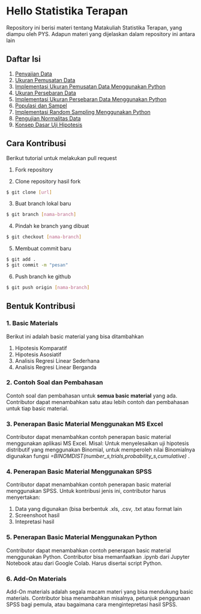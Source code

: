# Hello Statistika Terapan

Repository ini berisi materi tentang Matakuliah Statistika Terapan, yang diampu oleh PYS. Adapun materi yang dijelaskan dalam repository ini antara lain

## Daftar Isi

1. [Penyajian Data](Penyajian_Data.ipynb)
2. [Ukuran Pemusatan Data](Ukuran_Pemusatan_Data.ipynb)
3. [Implementasi Ukuran Pemusatan Data Menggunakan Python](Implementasi_Ukuran_Pemusatan_Data_Menggunakan_Python.ipynb)
4. [Ukuran Persebaran Data]()
5. [Implementasi Ukuran Persebaran Data Menggunakan Python](Implementasi_Ukuran_Persebaran_Data_Menggunakan_Python.ipynb)
6. [Populasi dan Sampel](Populasi_Sampel.ipynb)
7. [Implementasi Random Sampling Menggunakan Python](Implementasi_Random_Sampling_Menggunakan_Python.ipynb)
8. [Pengujian Normalitas Data](Uji_Normalitas.ipynb)
9. [Konsep Dasar Uji Hipotesis](Konsep_Dasar_Uji_Hipotesis.ipynb)

## Cara Kontribusi

Berikut tutorial untuk melakukan pull request

1. Fork repository

2. Clone repository hasil fork

```bash
$ git clone [url]
```

3. Buat branch lokal baru

```bash
$ git branch [nama-branch]
```

4. Pindah ke branch yang dibuat

```bash
$ git checkout [nama-branch]
```

5. Membuat commit baru

```bash
$ git add .
$ git commit -m "pesan"
```

6. Push branch ke github

```bash
$ git push origin [nama-branch]
```

## Bentuk Kontribusi

### 1. Basic Materials

Berikut ini adalah basic material yang bisa ditambahkan

1. Hipotesis Komparatif
2. Hipotesis Asosiatif
3. Analisis Regresi Linear Sederhana
4. Analisis Regresi Linear Berganda

### 2. Contoh Soal dan Pembahasan

Contoh soal dan pembahasan untuk **semua basic material** yang ada. Contributor dapat menambahkan satu atau lebih contoh dan pembahasan untuk tiap basic material.

### 3. Penerapan Basic Material Menggunakan MS Excel

Contributor dapat menambahkan contoh penerapan basic material menggunakan aplikasi MS Excel. Misal:
Untuk menyelesaikan uji hipotesis distributif yang menggunakan Binomial, untuk memperoleh nilai Binomialnya digunakan fungsi _=BINOMDIST(number_s,trials,probability_s,cumulative)_ .

### 4. Penerapan Basic Material Menggunakan SPSS

Contributor dapat menambahkan contoh penerapan basic material menggunakan SPSS. Untuk kontribusi jenis ini, contributor harus menyertakan:

1. Data yang digunakan (bisa berbentuk .xls, .csv, .txt atau format lain
2. Screenshoot hasil
3. Intepretasi hasil

### 5. Penerapan Basic Material Menggunakan Python

Contributor dapat menambahkan contoh penerapan basic material menggunakan Python. Contributor bisa memanfaatkan .ipynb dari Jupyter Notebook atau dari Google Colab. Harus disertai script Python.

### 6. Add-On Materials

Add-On materials adalah segala macam materi yang bisa mendukung basic materials. Contributor bisa menambahkan misalnya, petunjuk penggunaan SPSS bagi pemula, atau bagaimana cara mengintepretasi hasil SPSS.
